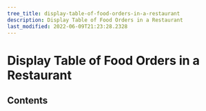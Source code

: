 ```yaml
---
tree_title: display-table-of-food-orders-in-a-restaurant
description: Display Table of Food Orders in a Restaurant
last_modified: 2022-06-09T21:23:28.2328
---
```


# Display Table of Food Orders in a Restaurant

## Contents
